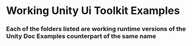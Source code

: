 # Working Unity Ui Toolkit Examples
### Each of the folders listed are working runtime versions of the Unity Doc Examples counterpart of the same name

